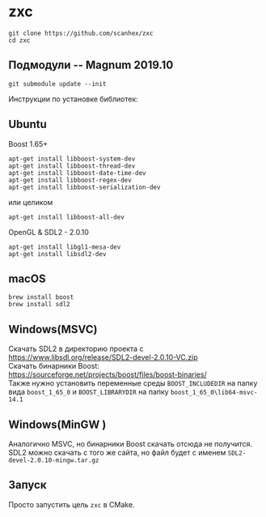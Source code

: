 # zxc
```
git clone https://github.com/scanhex/zxc
cd zxc
```

## Подмодули -- Magnum 2019.10
```
git submodule update --init
```

Инструкции по установке библиотек:

## Ubuntu
Boost 1.65+
```
apt-get install libboost-system-dev
apt-get install libboost-thread-dev
apt-get install libboost-date-time-dev
apt-get install libboost-regex-dev
apt-get install libboost-serialization-dev
```
или целиком
```
apt-get install libboost-all-dev   
```

OpenGL & SDL2 - 2.0.10

```
apt-get install libgl1-mesa-dev
apt-get install libsdl2-dev
```

## macOS
```
brew install boost   
brew install sdl2
```

## Windows(MSVC)
Скачать SDL2 в директорию проекта с https://www.libsdl.org/release/SDL2-devel-2.0.10-VC.zip    
Скачать бинарники Boost: https://sourceforge.net/projects/boost/files/boost-binaries/   
Также нужно установить переменные среды `BOOST_INCLUDEDIR` на папку вида `boost_1_65_0` и `BOOST_LIBRARYDIR` на папку `boost_1_65_0\lib64-msvc-14.1`

## Windows(MinGW )
Аналогично MSVC, но бинарники Boost скачать отсюда не получится.
SDL2 можно скачать с того же сайта, но файл будет с именем `SDL2-devel-2.0.10-mingw.tar.gz`

## Запуск
Просто запустить цель `zxc` в CMake.


